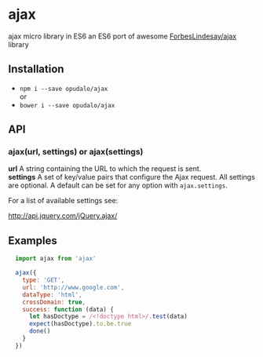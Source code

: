 # ajax

ajax micro library in ES6
an ES6 port of awesome [ForbesLindesay/ajax](https://github.com/ForbesLindesay/ajax) library

## Installation

- `npm i --save opudalo/ajax`  
or  
- `bower i --save opudalo/ajax`

## API

### ajax(url, settings) or ajax(settings)

**url** A string containing the URL to which the request is sent.  
**settings** A set of key/value pairs that configure the Ajax request. All settings are optional. A default can be set for any option with `ajax.settings`.

For a list of available settings see:

http://api.jquery.com/jQuery.ajax/

## Examples

```js
  import ajax from 'ajax'

  ajax({
    type: 'GET',
    url: 'http://www.google.com',
    dataType: 'html',
    crossDomain: true,
    success: function (data) {
      let hasDoctype = /<!doctype html>/.test(data)
      expect(hasDoctype).to.be.true
      done()
    }
  })

```

